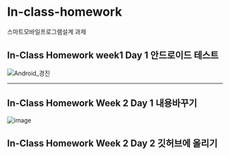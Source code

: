 # In-class-homework
스마트모바일프로그램설계 과제   

## In-Class Homework week1 Day 1 안드로이드 테스트   
![Android_경진](https://user-images.githubusercontent.com/57963888/110302278-696bd600-803c-11eb-880c-484a41f1b574.jpg)   

***

## In-Class Homework Week 2 Day 1 내용바꾸기   
![image](https://user-images.githubusercontent.com/57963888/110408576-29066980-80c9-11eb-9ba2-414530f51953.png)   

## In-Class Homework Week 2 Day 2 깃허브에 올리기   
